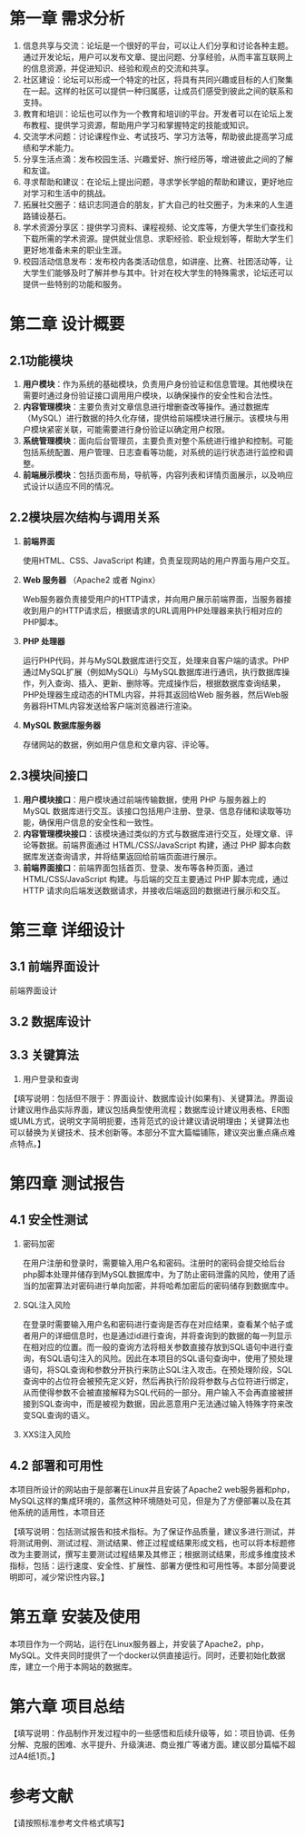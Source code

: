 # 第一章   需求分析

1. 信息共享与交流：论坛是一个很好的平台，可以让人们分享和讨论各种主题。通过开发论坛，用户可以发布文章、提出问题、分享经验，从而丰富互联网上的信息资源，并促进知识、经验和观点的交流和共享。
2. 社区建设：论坛可以形成一个特定的社区，将具有共同兴趣或目标的人们聚集在一起。这样的社区可以提供一种归属感，让成员们感受到彼此之间的联系和支持。
3. 教育和培训：论坛也可以作为一个教育和培训的平台。开发者可以在论坛上发布教程、提供学习资源，帮助用户学习和掌握特定的技能或知识。
4. 交流学术问题：讨论课程作业、考试技巧、学习方法等，帮助彼此提高学习成绩和学术能力。
5. 分享生活点滴：发布校园生活、兴趣爱好、旅行经历等，增进彼此之间的了解和友谊。
6. 寻求帮助和建议：在论坛上提出问题，寻求学长学姐的帮助和建议，更好地应对学习和生活中的挑战。
7. 拓展社交圈子：结识志同道合的朋友，扩大自己的社交圈子，为未来的人生道路铺设基石。
8. 学术资源分享区：提供学习资料、课程视频、论文库等，方便大学生们查找和下载所需的学术资源。提供就业信息、求职经验、职业规划等，帮助大学生们更好地准备未来的职业生涯。
9. 校园活动信息发布：发布校内各类活动信息，如讲座、比赛、社团活动等，让大学生们能够及时了解并参与其中。针对在校大学生的特殊需求，论坛还可以提供一些特别的功能和服务。

# 第二章   设计概要

## 2.1功能模块

1. **用户模块**：作为系统的基础模块，负责用户身份验证和信息管理。其他模块在需要时通过身份验证接口调用用户模块，以确保操作的安全性和合法性。
2. **内容管理模块**：主要负责对文章信息进行增删查改等操作。通过数据库（MySQL）进行数据的持久化存储，提供给前端模块进行展示。该模块与用户模块紧密关联，可能需要进行身份验证以确定用户权限。
3. **系统管理模块**：面向后台管理员，主要负责对整个系统进行维护和控制。可能包括系统配置、用户管理、日志查看等功能，对系统的运行状态进行监控和调整。
4. **前端展示模块**：包括页面布局，导航等，内容列表和详情页面展示，以及响应式设计以适应不同的情况。

## 2.2模块层次结构与调用关系

1. **前端界面**

   使用HTML、CSS、JavaScript 构建，负责呈现网站的用户界面与用户交互。

2. **Web 服务器** （Apache2 或者 Nginx）

   Web服务器负责接受用户的HTTP请求，并向用户展示前端界面，当服务器接收到用户的HTTP请求后，根据请求的URL调用PHP处理器来执行相对应的PHP脚本。

3. **PHP 处理器**

   运行PHP代码，并与MySQL数据库进行交互，处理来自客户端的请求。PHP通过MySQL扩展（例如MySQLi）与MySQL数据库进行通讯，执行数据库操作，列入查询、插入、更新、删除等。完成操作后，根据数据库查询结果，PHP处理器生成动态的HTML内容，并将其返回给Web 服务器，然后Web服务器将HTML内容发送给客户端浏览器进行渲染。

4. **MySQL 数据库服务器**

   存储网站的数据，例如用户信息和文章内容、评论等。

## 2.3模块间接口

1. **用户模块接口**：用户模块通过前端传输数据，使用 PHP 与服务器上的 MySQL 数据库进行交互。该接口包括用户注册、登录、信息存储和读取等功能，确保用户信息的安全性和一致性。
2. **内容管理模块接口**：该模块通过类似的方式与数据库进行交互，处理文章、评论等数据。前端界面通过 HTML/CSS/JavaScript 构建，通过 PHP 脚本向数据库发送查询请求，并将结果返回给前端页面进行展示。
3. **前端界面接口**：前端界面包括首页、登录、发布等各种页面，通过 HTML/CSS/JavaScript 构建。与后端的交互主要通过 PHP 脚本完成，通过 HTTP 请求向后端发送数据请求，并接收后端返回的数据进行展示和交互。

# 第三章   详细设计

## 3.1 前端界面设计

前端界面设计

## 3.2 数据库设计

## 3.3 关键算法

1. 用户登录和查询



【填写说明：包括但不限于：界面设计、数据库设计(如果有)、关键算法。界面设计建议用作品实际界面，建议包括典型使用流程；数据库设计建议用表格、ER图或UML方式，说明文字简明扼要，违背范式的设计建议请说明理由；关键算法也可以替换为关键技术、技术创新等。本部分不宜大篇幅铺陈，建议突出重点痛点难点特点。】

# 第四章   测试报告

## 4.1 安全性测试

1. 密码加密

   在用户注册和登录时，需要输入用户名和密码。注册时的密码会提交给后台php脚本处理并储存到MySQL数据库中，为了防止密码泄露的风险，使用了适当的加密算法对密码进行单向加密，并将哈希加密后的密码储存到数据库中。

2. SQL注入风险

   在登录时需要输入用户名和密码进行查询是否存在对应结果，查看某个帖子或者用户的详细信息时，也是通过id进行查询，并将查询到的数据的每一列显示在相对应的位置。而一般的查询方法将相关参数直接存放到SQL语句中进行查询，有SQL语句注入的风险。因此在本项目的SQL语句查询中，使用了预处理语句，将SQL查询和参数分开执行来防止SQL注入攻击。在预处理阶段，SQL查询中的占位符会被预先定义好，然后再执行阶段将参数与占位符进行绑定，从而使得参数不会被直接解释为SQL代码的一部分。用户输入不会再直接被拼接到SQL查询中，而是被视为数据，因此恶意用户无法通过输入特殊字符来改变SQL查询的语义。

3. XXS注入风险

## 4.2 部署和可用性

本项目所设计的网站由于是部署在Linux并且安装了Apache2 web服务器和php，MySQL这样的集成环境的，虽然这种环境随处可见，但是为了方便部署以及在其他系统的适用性，本项目还

【填写说明：包括测试报告和技术指标。为了保证作品质量，建议多进行测试，并将测试用例、测试过程、测试结果、修正过程或结果形成文档，也可以将本标题修改为主要测试，撰写主要测试过程结果及其修正；根据测试结果，形成多维度技术指标，包括：运行速度、安全性、扩展性、部署方便性和可用性等。本部分简要说明即可，减少常识性内容。】

# 第五章   安装及使用

本项目作为一个网站，运行在Linux服务器上，并安装了Apache2，php，MySQL。文件夹同时提供了一个docker以供直接运行。同时，还要初始化数据库，建立一个用于本网站的数据库。

# 第六章   项目总结

【填写说明：作品制作开发过程中的一些感悟和后续升级等，如：项目协调、任务分解、克服的困难、水平提升、升级演进、商业推广等诸方面。建议部分篇幅不超过A4纸1页。】

# 参考文献

【请按照标准参考文件格式填写】

 
